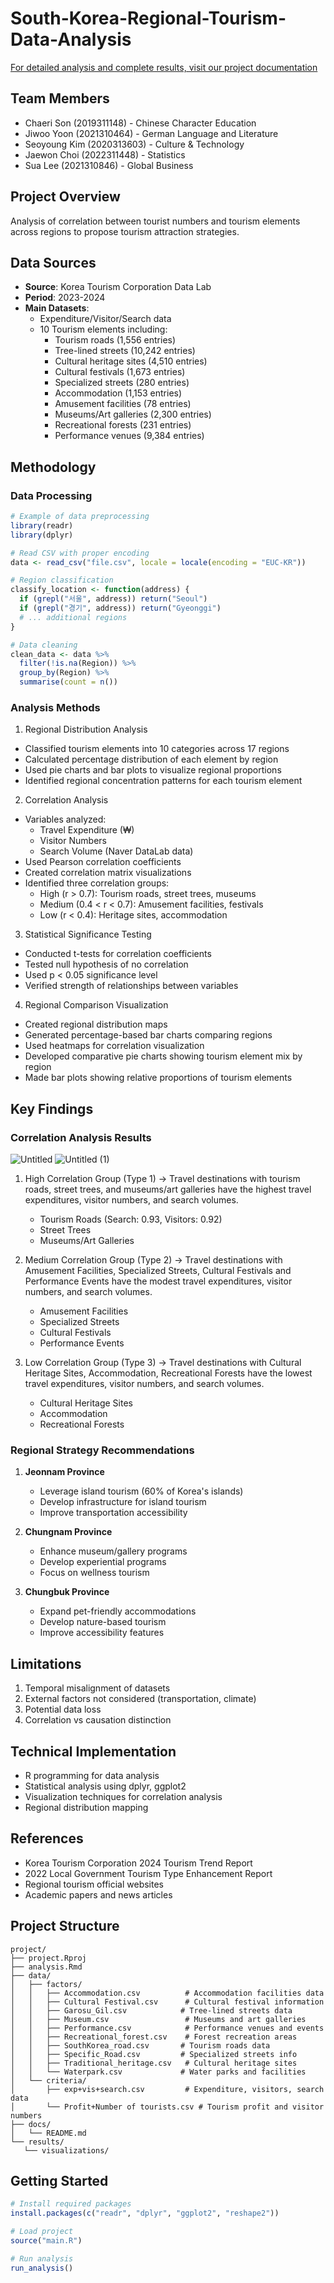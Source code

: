 # South-Korea-Regional-Tourism-Data-Analysis

[For detailed analysis and complete results, visit our project documentation](https://hazel-grass-f77.notion.site/Project_4-93b08aaf0e0d406dba7ba6b90f4ac6d8)

## Team Members
- Chaeri Son (2019311148) - Chinese Character Education
- Jiwoo Yoon (2021310464) - German Language and Literature
- Seoyoung Kim (2020313603) - Culture & Technology
- Jaewon Choi (2022311448) - Statistics
- Sua Lee (2021310846) - Global Business

## Project Overview
Analysis of correlation between tourist numbers and tourism elements across regions to propose tourism attraction strategies.

## Data Sources
- **Source**: Korea Tourism Corporation Data Lab
- **Period**: 2023-2024
- **Main Datasets**:
  - Expenditure/Visitor/Search data
  - 10 Tourism elements including:
    - Tourism roads (1,556 entries)
    - Tree-lined streets (10,242 entries)
    - Cultural heritage sites (4,510 entries)
    - Cultural festivals (1,673 entries)
    - Specialized streets (280 entries)
    - Accommodation (1,153 entries)
    - Amusement facilities (78 entries)
    - Museums/Art galleries (2,300 entries)
    - Recreational forests (231 entries)
    - Performance venues (9,384 entries)

## Methodology

### Data Processing
```r
# Example of data preprocessing
library(readr)
library(dplyr)

# Read CSV with proper encoding
data <- read_csv("file.csv", locale = locale(encoding = "EUC-KR"))

# Region classification
classify_location <- function(address) {
  if (grepl("서울", address)) return("Seoul")
  if (grepl("경기", address)) return("Gyeonggi")
  # ... additional regions
}

# Data cleaning
clean_data <- data %>%
  filter(!is.na(Region)) %>%
  group_by(Region) %>%
  summarise(count = n())
```

### Analysis Methods
1. Regional Distribution Analysis
- Classified tourism elements into 10 categories across 17 regions
- Calculated percentage distribution of each element by region
- Used pie charts and bar plots to visualize regional proportions
- Identified regional concentration patterns for each tourism element

2. Correlation Analysis 
- Variables analyzed:
  - Travel Expenditure (₩)
  - Visitor Numbers
  - Search Volume (Naver DataLab data)
- Used Pearson correlation coefficients
- Created correlation matrix visualizations
- Identified three correlation groups:
  - High (r > 0.7): Tourism roads, street trees, museums
  - Medium (0.4 < r < 0.7): Amusement facilities, festivals
  - Low (r < 0.4): Heritage sites, accommodation

3. Statistical Significance Testing
- Conducted t-tests for correlation coefficients
- Tested null hypothesis of no correlation
- Used p < 0.05 significance level
- Verified strength of relationships between variables

4. Regional Comparison Visualization
- Created regional distribution maps
- Generated percentage-based bar charts comparing regions
- Used heatmaps for correlation visualization
- Developed comparative pie charts showing tourism element mix by region
- Made bar plots showing relative proportions of tourism elements

## Key Findings

### Correlation Analysis Results
![Untitled](https://github.com/user-attachments/assets/5f321e87-168d-448e-a47b-4987014d3972)
![Untitled (1)](https://github.com/user-attachments/assets/b19d1fc3-91c2-4cc3-b0e1-282b008811aa)

1. High Correlation Group (Type 1) -> Travel destinations with tourism roads, street trees, and museums/art galleries have the highest travel expenditures, visitor numbers, and search volumes.
   - Tourism Roads (Search: 0.93, Visitors: 0.92)
   - Street Trees
   - Museums/Art Galleries

3. Medium Correlation Group (Type 2) -> Travel destinations with Amusement Facilities, Specialized Streets, Cultural Festivals and Performance Events have the modest travel expenditures, visitor numbers, and search volumes.
   - Amusement Facilities
   - Specialized Streets
   - Cultural Festivals
   - Performance Events

4. Low Correlation Group (Type 3) -> Travel destinations with Cultural Heritage Sites, Accommodation, Recreational Forests have the
   lowest travel expenditures, visitor numbers, and search volumes. 
   - Cultural Heritage Sites
   - Accommodation
   - Recreational Forests

### Regional Strategy Recommendations
1. **Jeonnam Province**
   - Leverage island tourism (60% of Korea's islands)
   - Develop infrastructure for island tourism
   - Improve transportation accessibility

2. **Chungnam Province**
   - Enhance museum/gallery programs
   - Develop experiential programs
   - Focus on wellness tourism

3. **Chungbuk Province**
   - Expand pet-friendly accommodations
   - Develop nature-based tourism
   - Improve accessibility features

## Limitations
1. Temporal misalignment of datasets
2. External factors not considered (transportation, climate)
3. Potential data loss
4. Correlation vs causation distinction

## Technical Implementation
- R programming for data analysis
- Statistical analysis using dplyr, ggplot2
- Visualization techniques for correlation analysis
- Regional distribution mapping

## References
- Korea Tourism Corporation 2024 Tourism Trend Report
- 2022 Local Government Tourism Type Enhancement Report
- Regional tourism official websites
- Academic papers and news articles

## Project Structure
```
project/
├── project.Rproj
├── analysis.Rmd
├── data/
│   ├── factors/
│   │   ├── Accommodation.csv          # Accommodation facilities data
│   │   ├── Cultural Festival.csv      # Cultural festival information
│   │   ├── Garosu_Gil.csv            # Tree-lined streets data
│   │   ├── Museum.csv                 # Museums and art galleries
│   │   ├── Performance.csv            # Performance venues and events
│   │   ├── Recreational_forest.csv    # Forest recreation areas
│   │   ├── SouthKorea_road.csv       # Tourism roads data
│   │   ├── Specific_Road.csv         # Specialized streets info
│   │   ├── Traditional_heritage.csv   # Cultural heritage sites
│   │   └── Waterpark.csv             # Water parks and facilities
│   └── criteria/
│       ├── exp+vis+search.csv         # Expenditure, visitors, search data
│       └── Profit+Number of tourists.csv # Tourism profit and visitor numbers
├── docs/
│   └── README.md
└── results/
   └── visualizations/
```

## Getting Started
```r
# Install required packages
install.packages(c("readr", "dplyr", "ggplot2", "reshape2"))

# Load project
source("main.R")

# Run analysis
run_analysis()
